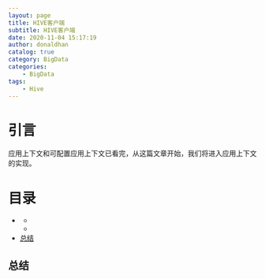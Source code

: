 ```yaml
---
layout: page
title: HIVE客户端
subtitle: HIVE客户端
date: 2020-11-04 15:17:19
author: donaldhan
catalog: true
category: BigData
categories:
    - BigData
tags:
    - Hive
---
```


# 引言

应用上下文和可配置应用上下文已看完，从这篇文章开始，我们将进入应用上下文的实现。


# 目录
* [](#)
    * [](#)
    * [](#)
* [总结](#总结)




###



###


## 总结
